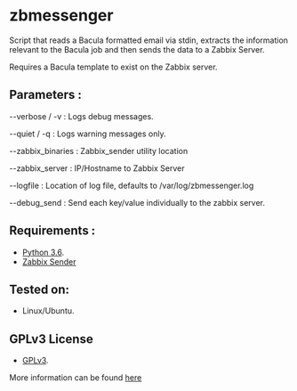 # zbmessenger

Script that reads a Bacula formatted email via stdin, extracts the information relevant to the Bacula job and then sends the data to a Zabbix Server.

Requires a Bacula template to exist on the Zabbix server.

## Parameters :

--verbose / -v : Logs debug messages.

--quiet / -q : Logs warning messages only.

--zabbix_binaries : Zabbix_sender utility location

--zabbix_server : IP/Hostname to Zabbix Server

--logfile : Location of log file, defaults to /var/log/zbmessenger.log

--debug_send : Send each key/value individually to the zabbix server.

## Requirements :
* [Python 3.6](https://www.python.org/).
* [Zabbix Sender](http://manpages.ubuntu.com/manpages/bionic/man1/zabbix_sender.1.html)

## Tested on:
* Linux/Ubuntu.

## GPLv3 License
* [GPLv3](http://www.gnu.org/licenses/).

More information can be found [here](https://www.labeightyfour.com/2019/10/07/monitor-bacula-from-zabbix-using-postfix-and-python-part-2/)
